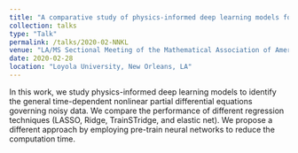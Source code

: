 ```yaml
---
title: "A comparative study of physics-informed deep learning models for discovering partial differential equations"
collection: talks
type: "Talk"
permalink: /talks/2020-02-NNKL
venue: "LA/MS Sectional Meeting of the Mathematical Association of America"
date: 2020-02-28
location: "Loyola University, New Orleans, LA"
---
```


In this work, we study physics-informed deep learning models to identify the general time-dependent nonlinear partial differential equations governing noisy data. We compare the performance of different regression techniques (LASSO, Ridge, TrainSTridge, and elastic net). We propose a different approach by employing pre-train neural networks to reduce the computation time.
